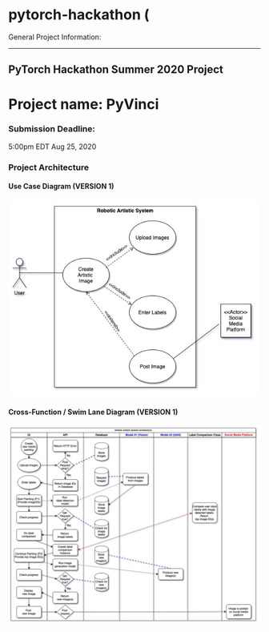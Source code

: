 # pytorch-hackathon (
General Project Information:

---------------------------------------------------------------------------------------
## PyTorch Hackathon Summer 2020 Project

# Project name: PyVinci

### Submission Deadline:
5:00pm EDT Aug 25, 2020

### Project Architecture

#### Use Case Diagram (VERSION 1)

![use case diagram](architecture/UML-Diagrams/UseCaseDiagram-PytorchHackaton-Jul20_20.jpg)

#### Cross-Function / Swim Lane Diagram (VERSION 1)

![cross-function / swim lane diagram](architecture/UML-Diagrams/Cross-funtional_SwimlaneDiagram-PyTorchHackathon-Jul20_20.jpg)
